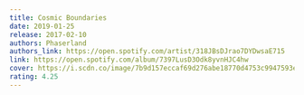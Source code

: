 ```yaml
---
title: Cosmic Boundaries
date: 2019-01-25
release: 2017-02-10
authors: Phaserland
authors_link: https://open.spotify.com/artist/318JBsDJrao7DYDwsaE715
link: https://open.spotify.com/album/7397LusD3Odk8yvnHJC4hw
cover: https://i.scdn.co/image/7b9d157eccaf69d276abe18770d4753c9947593e
rating: 4.25
---
```

